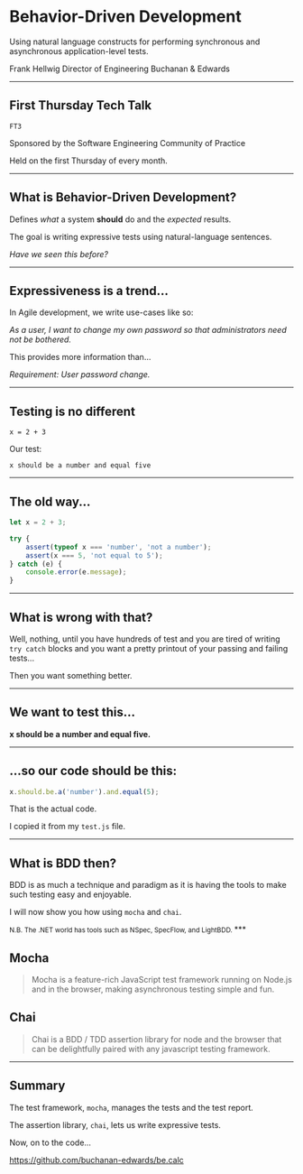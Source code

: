 # Behavior-Driven Development

Using natural language constructs for performing
synchronous and asynchronous application-level tests.

Frank Hellwig
Director of Engineering
Buchanan &amp; Edwards

***

## First Thursday Tech Talk

    FT3

Sponsored by the Software Engineering Community of Practice

Held on the first Thursday of every month.
 
***

## What is Behavior-Driven Development?

Defines *what* a system **should** do and the *expected* results.

The goal is writing expressive tests using natural-language sentences.

*Have we seen this before?*

***

## Expressiveness is a trend...

In Agile development, we write use-cases like so:

*As a user, I want to change my own password so that administrators need not be bothered.*

This provides more information than...

*Requirement: User password change.*

***

## Testing is no different

    x = 2 + 3

Our test:

    x should be a number and equal five

***

## The old way...

```javascript
let x = 2 + 3;

try {
    assert(typeof x === 'number', 'not a number');
    assert(x === 5, 'not equal to 5');
} catch (e) {
    console.error(e.message);
}
```

***

## What is wrong with that?

Well, nothing, until you have hundreds of test and you are tired of writing `try catch` blocks and you want a pretty printout of your passing and failing tests...

Then you want something better.

***

## We want to test this...

**x should be a number and equal five.**

***

## ...so our code should be this:

```javascript
x.should.be.a('number').and.equal(5);
```

That is the actual code.

I copied it from my `test.js` file.

***

## What is BDD then?

BDD is as much a technique and paradigm as it is having the tools to make such testing easy and enjoyable.

I will now show you how using `mocha` and `chai`.

<small>
N.B. The .NET world has tools such as NSpec, SpecFlow, and LightBDD.
</small>
***

## Mocha

>Mocha is a feature-rich JavaScript test framework running on Node.js and in the browser, making asynchronous testing simple and fun.

## Chai

>Chai is a BDD / TDD assertion library for node and the browser that can be delightfully paired with any javascript testing framework.

***

## Summary

The test framework, `mocha`, manages the tests and the test report.

The assertion library, `chai`, lets us write expressive tests.

Now, on to the code...

https://github.com/buchanan-edwards/be.calc
